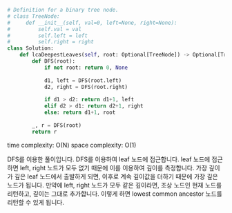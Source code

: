 ```python
# Definition for a binary tree node.
# class TreeNode:
#     def __init__(self, val=0, left=None, right=None):
#         self.val = val
#         self.left = left
#         self.right = right
class Solution:
    def lcaDeepestLeaves(self, root: Optional[TreeNode]) -> Optional[TreeNode]:
        def DFS(root):
            if not root: return 0, None
            
            d1, left = DFS(root.left)
            d2, right = DFS(root.right)
            
            if d1 > d2: return d1+1, left
            elif d2 > d1: return d2+1, right
            else: return d1+1, root
            
        _, r = DFS(root)
        return r
```

time complexity: O(N)
space complexity: O(1)

DFS를 이용한 풀이입니다. DFS를 이용하여 leaf 노드에 접근합니다.
leaf 노드에 접근하면 left, right 노드가 모두 없기 때문에 이를 이용하여 깊이를 측정합니다.
가장 깊이가 깊은 leaf 노드에서 출발하게 되면, 이후로 계속 깊이값을 더하기 때문에 가장 깊은 노드가 됩니다.
만약에 left, right 노드가 모두 같은 깊이라면, 조상 노드인 현재 노드를 리턴하고, 깊이는 그대로 추가합니다.
이렇게 하면 lowest common ancestor 노드를 리턴할 수 있게 됩니다.
